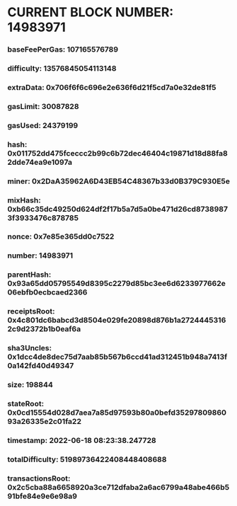 # CURRENT BLOCK NUMBER: 14983971

### baseFeePerGas: 107165576789
### difficulty: 13576845054113148
### extraData: 0x706f6f6c696e2e636f6d21f5cd7a0e32de81f5
### gasLimit: 30087828
### gasUsed: 24379199
### hash: 0x011752dd475fceccc2b99c6b72dec46404c19871d18d88fa82dde74ea9e1097a
### miner: 0x2DaA35962A6D43EB54C48367b33d0B379C930E5e
### mixHash: 0xb66c35dc49250d624df2f17b5a7d5a0be471d26cd87389873f3933476c878785
### nonce: 0x7e85e365dd0c7522
### number: 14983971
### parentHash: 0x93a65dd05795549d8395c2279d85bc3ee6d6233977662e06ebfb0ecbcaed2366
### receiptsRoot: 0x4c801dc6babcd3d8504e029fe20898d876b1a27244453162c9d2372b1b0eaf6a
### sha3Uncles: 0x1dcc4de8dec75d7aab85b567b6ccd41ad312451b948a7413f0a142fd40d49347
### size: 198844
### stateRoot: 0x0cd15554d028d7aea7a85d97593b80a0befd3529780986093a26335e2c01fa22
### timestamp: 2022-06-18 08:23:38.247728
### totalDifficulty: 51989736422408448408688
### transactionsRoot: 0x2c5cba88a6658920a3ce712dfaba2a6ac6799a48abe466b591bfe84e9e6e98a9
